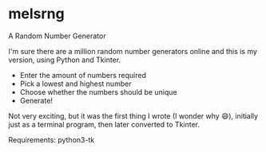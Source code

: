 # melsrng
A Random Number Generator

I'm sure there are a million random number generators online and this is my version, using Python and Tkinter.

* Enter the amount of numbers required
* Pick a lowest and highest number
* Choose whether the numbers should be unique
* Generate!

Not very exciting, but it was the first thing I wrote (I wonder why :smile:), initially just as a terminal program, then later converted to Tkinter.

Requirements:
python3-tk
